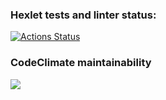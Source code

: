 ### Hexlet tests and linter status:
[![Actions Status](https://github.com/lisa-nalyvaiko/python-project-lvl1/workflows/hexlet-check/badge.svg)](https://github.com/lisa-nalyvaiko/python-project-lvl1/actions)

### CodeClimate maintainability 
<a href="https://codeclimate.com/github/codeclimate/codeclimate/maintainability"><img src="https://api.codeclimate.com/v1/badges/a99a88d28ad37a79dbf6/maintainability" /></a>
